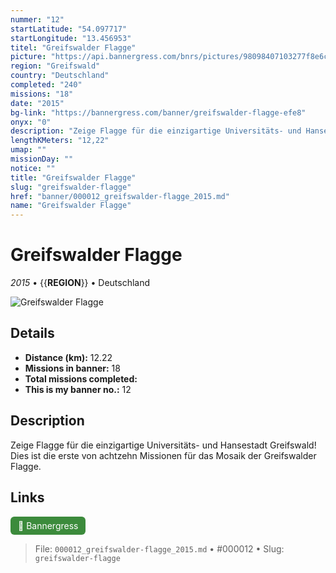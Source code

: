 ```yaml
---
nummer: "12"
startLatitude: "54.097717"
startLongitude: "13.456953"
titel: "Greifswalder Flagge"
picture: "https://api.bannergress.com/bnrs/pictures/98098407103277f8e6c82ac9c530ea09"
region: "Greifswald"
country: "Deutschland"
completed: "240"
missions: "18"
date: "2015"
bg-link: "https://bannergress.com/banner/greifswalder-flagge-efe8"
onyx: "0"
description: "Zeige Flagge für die einzigartige Universitäts- und Hansestadt Greifswald! Dies ist die erste von achtzehn Missionen für das Mosaik der Greifswalder Flagge."
lengthKMeters: "12,22"
umap: ""
missionDay: ""
notice: ""
title: "Greifswalder Flagge"
slug: "greifswalder-flagge"
href: "banner/000012_greifswalder-flagge_2015.md"
name: "Greifswalder Flagge"
---
```

# Greifswalder Flagge

*2015* • {{__REGION__}} • Deutschland

![Greifswalder Flagge](https://api.bannergress.com/bnrs/pictures/98098407103277f8e6c82ac9c530ea09)



## Details
- **Distance (km):** 12.22
- **Missions in banner:** 18
- **Total missions completed:** 
- **This is my banner no.:** 12



## Description
Zeige Flagge für die einzigartige Universitäts- und Hansestadt Greifswald! Dies ist die erste von achtzehn Missionen für das Mosaik der Greifswalder Flagge.



## Links
<a href="https://bannergress.com/banner/greifswalder-flagge-efe8" target="_blank" style="display:inline-block;margin-right:8px;padding:6px 12px;background:#3c8b3c;color:#fff;text-decoration:none;border-radius:6px;">🔗 Bannergress</a>



> File: `000012_greifswalder-flagge_2015.md` • #000012 • Slug: `greifswalder-flagge`

